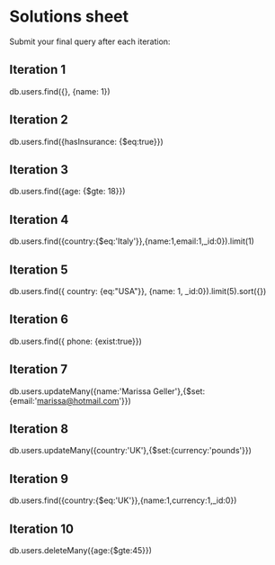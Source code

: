 # Solutions sheet

Submit your final query after each iteration:

## Iteration 1

db.users.find({}, {name: 1})

## Iteration 2

db.users.find({hasInsurance: {$eq:true}})

## Iteration 3

db.users.find({age: {$gte: 18}})

## Iteration 4

db.users.find({country:{$eq:'Italy'}},{name:1,email:1,_id:0}).limit(1)

## Iteration 5

db.users.find({ country: {eq:"USA"}}, {name: 1, _id:0}).limit(5).sort({})

## Iteration 6

db.users.find({ phone: {exist:true}})

## Iteration 7

db.users.updateMany({name:'Marissa Geller'},{$set:{email:'marissa@hotmail.com'}})

## Iteration 8

db.users.updateMany({country:'UK'},{$set:{currency:'pounds'}})

## Iteration 9

db.users.find({country:{$eq:'UK'}},{name:1,currency:1,_id:0})

## Iteration 10

db.users.deleteMany({age:{$gte:45}})

